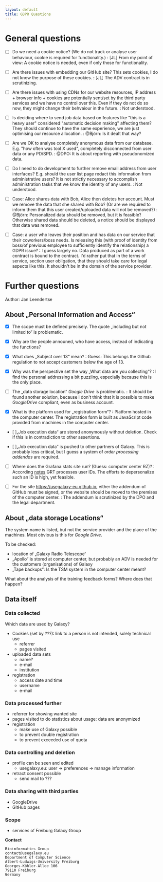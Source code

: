 ```yaml
---
layout: default
title: GDPR Questions
---
```


# General questions

- [ ] Do we need a cookie notice? (We do not track or analyse user behaviour, cookie is required for functionality.)
:   [JL] From my point of view: A cookie notice is needed, even if only those for functionality.

- [ ] Are there issues with embedding our GitHub site? This sets cookies, I do not know the purpose of these cookies.
:   [JL] The ADV contract is in scrutinizing.

- [ ] Are there issues with using CDNs for our website resources, IP address + browser info + cookies are potentially sent/set by the third party services and we have no control over this. Even if they do not do so now, they might change their behvaiour in the future.
:   Not understood.

- [ ] Is deciding where to send job data based on features like "this is a heavy user" considered "automatic decision making" affecting them? They should continue to have the same experience, we are just optimising our resource allocation.
:   @Björn: Is it dealt that way?

- [ ] Are we OK to analyse completely anonymous data from our database. E.g. "how often was tool X used", completely disconnected from user data or any PD/SPD.
:   @DPO: It is about reporting with pseudonomized data.

- [ ] Do I need to do development to further remove email address from user interfaces? E.g. should the user list page redact this information from administrative users? It is not strictly necessary to accomplish administration tasks that we know the identity of any users.
:   Not understood.

- [ ] Case: Alice shares data with Bob, Alice then deletes her account. Must we remove the data that she shared with Bob? (Or are we required to inform them that this user created/uploaded data will not be removed?)
:   @Björn: Personalized data should be removed, but it is feasible? Otherwise shared data should be deleted, a notice should be displayed that data was removed.

- [ ] Case: a user who leaves their position and has data on our service that their coworkers/boss needs. Is releasing this (with proof of identity from boss/of previous employee to sufficiently identify the relationship) a GDPR issue?
:   I guess largely no. Data produced as part of a work contract is bound to the contract. I'd rather put that in the terms of service, section user obligation, that they should take care for legal aspects like this. It shouldn't be in the domain of the service provider.

# Further questions

Author: Jan Leendertse

## About „Personal Information and Access“

- [x] The scope must be defined precisely. The quote „including but not limited to“ is problematic.

- [x] Why are the people announed, who have access, instead of indicating the functions?

- [x] What does „Subject over 13“ mean?
:   Guess: This belongs the Github regulation to not accept customers below the age of 13.

- [x] Why was the perspective set the way „What data are you collecting“?
:   I find the personal addressing a bit puzzling, especially because this is the only place.

- [ ] The „data storage location“ *Google Drive* is problematic.
:   It should be found another solution, because I don't think that it is possible to make *GoogleDrive* compliant, even as business account.

- [x] What is the platform used for „registration form“?
:   Platform hosted in the computer center. The registration form is built as JavaScript code provided from machines in the computer center.

- [ ]„Job execution data“ are stored anonymously without deletion. Check if this is in contradiction to other assertions.

- [ ]„Job execution data“ is pushed to other partners of Galaxy. This is probably less critical, but I guess a system of *order processing addendas* are required.

- [ ] Where does the Grafana stats site run? (Guess: computer center RZ)?
:   According [notes](notes.md) GRT processes user IDs. The efforts to depersonalize such an ID is high, yet feasible.

- [ ] For the site https://usegalaxy-eu.github.io, either the addendum of GitHub must be signed, or the website should be moved to the premises of the computer center.
:   The addendum is scrutinized by the DPO and the legal department.

## About „data storage Locations“

The system name is listed, but not the service provider and the place of the machines. Most obvious is this for *Google Drive*.

To be checked:

- location of „Galaxy Radio Telescope“
- „Apollo“ is stored at computer center, but probably an ADV is needed for the customers (organisations) of Galaxy
- „Tape backups“: Is the TSM system in the computer center meant?

What about the analysis of the training feedback forms? Where does that happen?

## Data itself

### Data collected

Which data are used by Galaxy?

- Cookies (set by ???): link to a person is not intended, solely technical use
  - referrer
  - pages visited
- uploaded data sets
  - name?
  - e-mail
  - institution
- registration
  - access date and time
  - username
  - e-mail


### Data processed further

- referrer for showing wanted site
- pages visited to do statistics about usage: data are anonymized <!--directly, before processing?-->
- registration
  - make use of Galaxy possible
  - to prevent double registration
  - to prevent exceeded use of quota

### Data controlling and deletion

- profile can be seen and edited
  - usegalaxy.eu: user → preferences → manage information
- retract consent possible
  - send mail to ???

### Data sharing with third parties

- GoogleDrive
- GitHub pages

### Scope

- services of Freiburg Galaxy Group

**Contact**

```
Bioinformatics Group
contact@usegalaxy.eu
Department of Computer Science
Albert-Ludwigs-University Freiburg
Georges-Köhler-Allee 106
79110 Freiburg
Germany
```



<!-- Are there embedded sites which are not clearly distinguishible?-->

<!-- What about google analytics?-->
